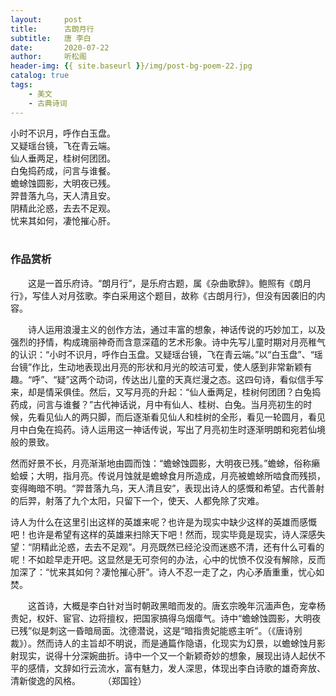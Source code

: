 ```yaml
---
layout:     post
title:      古朗月行
subtitle:   唐 李白
date:       2020-07-22
author:     听松阁
header-img: {{ site.baseurl }}/img/post-bg-poem-22.jpg
catalog: true
tags:
    - 美文
    - 古典诗词
---
```


小时不识月，呼作白玉盘。<br>
又疑瑶台镜，飞在青云端。<br>
仙人垂两足，桂树何团团。<br>
白兔捣药成，问言与谁餐。<br>
蟾蜍蚀圆影，大明夜已残。<br>
羿昔落九乌，天人清且安。<br>
阴精此沦惑，去去不足观。<br>
忧来其如何，凄怆摧心肝。<br>
<br>

### 作品赏析
　　这是一首乐府诗。“朗月行”，是乐府古题，属《杂曲歌辞》。鲍照有《朗月行》，写佳人对月弦歌。李白采用这个题目，故称《古朗月行》，但没有因袭旧的内容。
  
  
　　诗人运用浪漫主义的创作方法，通过丰富的想象，神话传说的巧妙加工，以及强烈的抒情，构成瑰丽神奇而含意深蕴的艺术形象。诗中先写儿童时期对月亮稚气的认识：“小时不识月，呼作白玉盘。又疑瑶台镜，飞在青云端。”以“白玉盘”、“瑶台镜”作比，生动地表现出月亮的形状和月光的皎洁可爱，使人感到非常新颖有趣。“呼”、“疑”这两个动词，传达出儿童的天真烂漫之态。这四句诗，看似信手写来，却是情采俱佳。然后，又写月亮的升起：“仙人垂两足，桂树何团团？白兔捣药成，问言与谁餐？”古代神话说，月中有仙人、桂树、白兔。当月亮初生的时候，先看见仙人的两只脚，而后逐渐看见仙人和桂树的全形，看见一轮圆月，看见月中白兔在捣药。诗人运用这一神话传说，写出了月亮初生时逐渐明朗和宛若仙境般的景致。
  
  然而好景不长，月亮渐渐地由圆而蚀：“蟾蜍蚀圆影，大明夜已残。”蟾蜍，俗称癞蛤蟆；大明，指月亮。传说月蚀就是蟾蜍食月所造成，月亮被蟾蜍所啮食而残损，变得晦暗不明。“羿昔落九乌，天人清且安”，表现出诗人的感慨和希望。古代善射的后羿，射落了九个太阳，只留下一个，使天、人都免除了灾难。
  
  诗人为什么在这里引出这样的英雄来呢？也许是为现实中缺少这样的英雄而感慨吧！也许是希望有这样的英雄来扫除天下吧！然而，现实毕竟是现实，诗人深感失望：“阴精此沦惑，去去不足观”。月亮既然已经沦没而迷惑不清，还有什么可看的呢！不如趁早走开吧。这显然是无可奈何的办法，心中的忧愤不仅没有解除，反而加深了：“忧来其如何？凄怆摧心肝”。诗人不忍一走了之，内心矛盾重重，忧心如焚。
  
  
　　这首诗，大概是李白针对当时朝政黑暗而发的。唐玄宗晚年沉湎声色，宠幸杨贵妃，权奸、宦官、边将擅权，把国家搞得乌烟瘴气。诗中“蟾蜍蚀圆影，大明夜已残”似是刺这一昏暗局面。沈德潜说，这是“暗指贵妃能惑主听”。（《唐诗别裁》）。然而诗人的主旨却不明说，而是通篇作隐语，化现实为幻景，以蟾蜍蚀月影射现实，说得十分深婉曲折。诗中一个又一个新颖奇妙的想象，展现出诗人起伏不平的感情，文辞如行云流水，富有魅力，发人深思，体现出李白诗歌的雄奇奔放、清新俊逸的风格。
　　
（郑国铨）
